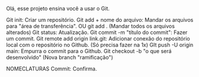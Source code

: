 Olá, esse projeto ensina você a usar o Git.

Git init: Criar um repositório.
Git add + nome do arquivo: Mandar os arquivos para "área de transferência". OU git add . (Mandar todos os arquivos alterados)
Git status: Atualização.
Git commit -m "título do commit": Fazer um commit.
Git remote add origin link.git: Adicionar conexão do repositório local com o repositório no Github. (Só precisa fazer na 1x)
GIt push -U origin main: Empurra o commit para o Github.
Git checkout -b "o que será desenvolvido" (Nova branch "ramificação")



NOMECLATURAS
Commit: Confirma.